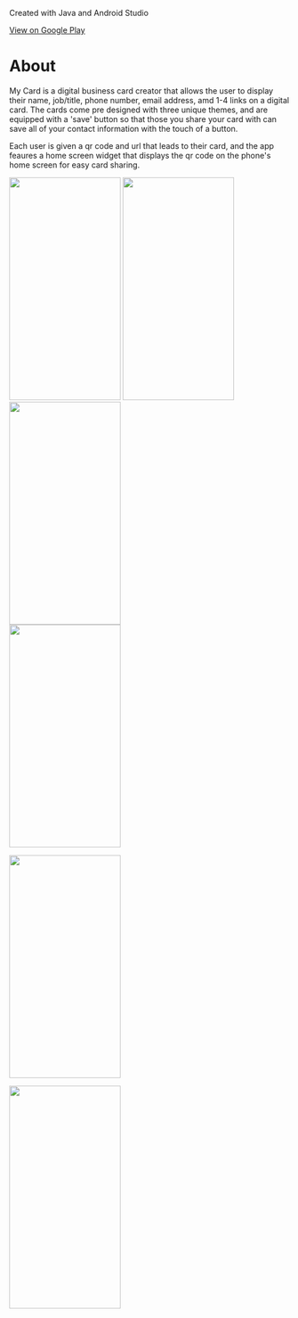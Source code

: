 <p>Created with Java and Android Studio</p>
<a href="https://play.google.com/store/apps/details?id=mycard.mycard">View on Google Play</a>
<h1>About</h1>
<p>
My Card is a digital business card creator that allows the user to display their name, job/title, phone number, email address,
amd 1-4 links on a digital card. The cards come pre designed with three unique themes, and are equipped with a 'save' button so that those you
share your card with can save all of your contact information with the touch of a button.
</p>
<p>
Each user is given a qr code and url that leads to their card, and the app feaures a home screen widget that displays the qr code 
on the phone's home screen for easy card sharing. 
</p>
<div style="flex flex-grid">
<Image
  height="400px"
  width="200px"
  src="Screenshot_20230717_022650.png"
  />
  <Image
  height="400px"
  width="200px"
  src="new1.png"
  />
    <Image
  height="400px"
  width="200px"
  src="new2.png"
  /></div>
      <div style="flex flex-grid">
      <Image
  height="400px"
  width="200px"
  src="new3.png"
  />

  <Image
  height="400px"
  width="200px"
  src="new4.png"
  />

  <Image
  height="400px"
  width="200px"
  src="new5.png"
  />
    </div>    

